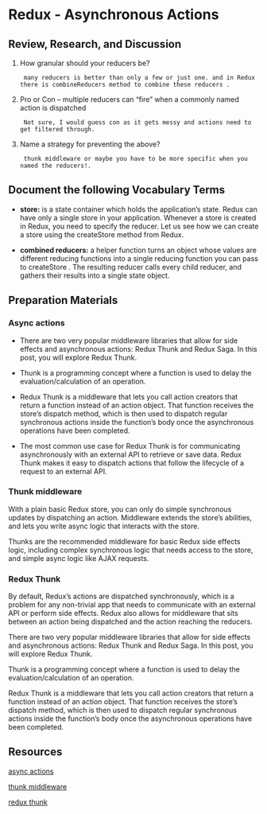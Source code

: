 # Redux - Asynchronous Actions
>
## Review, Research, and Discussion

1. How granular should your reducers be?

        many reducers is better than only a few or just one. and in Redux there is combineReducers method to combine these reducers .

2. Pro or Con – multiple reducers can “fire” when a commonly named action is dispatched

        Not sure, I would guess con as it gets messy and actions need to get filtered through.

3. Name a strategy for preventing the above?

        thunk middleware or maybe you have to be more specific when you named the reducers!.

## Document the following Vocabulary Terms

* **store:** is a state container which holds the application’s state. Redux can have only a single store in your application. Whenever a store is created in Redux, you need to specify the reducer. Let us see how we can create a store using the createStore method from Redux.

* **combined reducers:** a helper function turns an object whose values are different reducing functions into a single reducing function you can pass to createStore . The resulting reducer calls every child reducer, and gathers their results into a single state object.

## Preparation Materials

### Async actions

* There are two very popular middleware libraries that allow for side effects and asynchronous actions: Redux Thunk and Redux Saga. In this post, you will explore Redux Thunk.

* Thunk is a programming concept where a function is used to delay the evaluation/calculation of an operation.

* Redux Thunk is a middleware that lets you call action creators that return a function instead of an action object. That function receives the store’s dispatch method, which is then used to dispatch regular synchronous actions inside the function’s body once the asynchronous operations have been completed.

* The most common use case for Redux Thunk is for communicating asynchronously with an external API to retrieve or save data. Redux Thunk makes it easy to dispatch actions that follow the lifecycle of a request to an external API.

### Thunk middleware

With a plain basic Redux store, you can only do simple synchronous updates by dispatching an action. Middleware extends the store’s abilities, and lets you write async logic that interacts with the store.

Thunks are the recommended middleware for basic Redux side effects logic, including complex synchronous logic that needs access to the store, and simple async logic like AJAX requests.

### Redux Thunk

By default, Redux’s actions are dispatched synchronously, which is a problem for any non-trivial app that needs to communicate with an external API or perform side effects. Redux also allows for middleware that sits between an action being dispatched and the action reaching the reducers.

There are two very popular middleware libraries that allow for side effects and asynchronous actions: Redux Thunk and Redux Saga. In this post, you will explore Redux Thunk.

Thunk is a programming concept where a function is used to delay the evaluation/calculation of an operation.

Redux Thunk is a middleware that lets you call action creators that return a function instead of an action object. That function receives the store’s dispatch method, which is then used to dispatch regular synchronous actions inside the function’s body once the asynchronous operations have been completed.

## Resources

[async actions](https://redux.js.org/tutorials/fundamentals/part-6-async-logic)

[thunk middleware](https://github.com/reduxjs/redux-thunk)

[redux thunk](https://www.digitalocean.com/community/tutorials/redux-redux-thunk)
